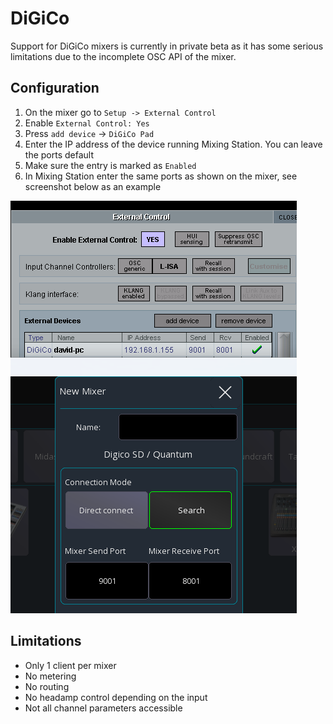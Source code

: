 # DiGiCo

Support for DiGiCo mixers is currently in private beta as it has some serious limitations
due to the incomplete OSC API of the mixer.

## Configuration
 
1. On the mixer go to `Setup -> External Control`
2. Enable `External Control: Yes`
3. Press `add device` -> `DiGiCo Pad`
4. Enter the IP address of the device running Mixing Station. You can leave the ports default
5. Make sure the entry is marked as `Enabled`
6. In Mixing Station enter the same ports as shown on the mixer, see screenshot below as an example

![digico-config.png](digico-config.png)



## Limitations
- Only 1 client per mixer
- No metering
- No routing
- No headamp control depending on the input
- Not all channel parameters accessible
